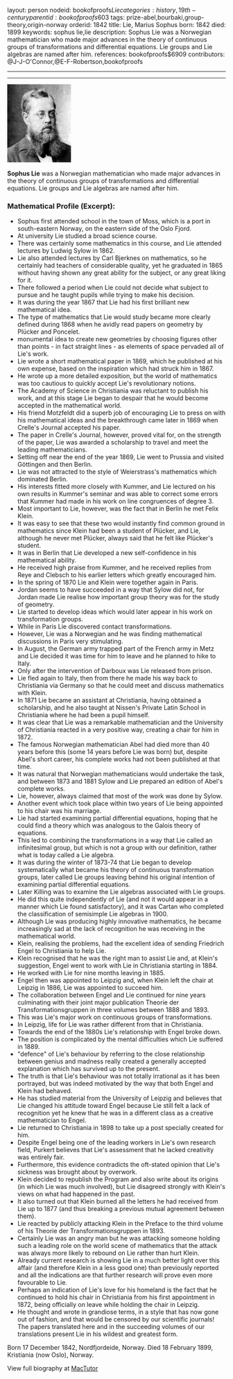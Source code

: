 layout: person
nodeid: bookofproofs$Lie
categories: history,19th-century
parentid: bookofproofs$603
tags: prize-abel,bourbaki,group-theory,origin-norway
orderid: 1842
title: Lie, Marius Sophus
born: 1842
died: 1899
keywords: sophus lie,lie
description: Sophus Lie was a Norwegian mathematician who made major advances in the theory of continuous groups of transformations and differential equations. Lie groups and Lie algebras are named after him.
references: bookofproofs$6909
contributors: @J-J-O'Connor,@E-F-Robertson,bookofproofs

---



---

![Lie.jpg](https://github.com/bookofproofs/bookofproofs.github.io/blob/main/_sources/_assets/images/portraits/Lie.jpg?raw=true)

**Sophus Lie** was a Norwegian mathematician who made major advances in the theory of continuous groups of transformations and differential equations. Lie groups and Lie algebras are named after him.

### Mathematical Profile (Excerpt):
* Sophus first attended school in the town of Moss, which is a port in south-eastern Norway, on the eastern side of the Oslo Fjord.
* At university Lie studied a broad science course.
* There was certainly some mathematics in this course, and Lie attended lectures by Ludwig Sylow in 1862.
* Lie also attended lectures by Carl Bjerknes on mathematics, so he certainly had teachers of considerable quality, yet he graduated in 1865 without having shown any great ability for the subject, or any great liking for it.
* There followed a period when Lie could not decide what subject to pursue and he taught pupils while trying to make his decision.
* It was during the year 1867 that Lie had his first brilliant new mathematical idea.
* The type of mathematics that Lie would study became more clearly defined during 1868 when he avidly read papers on geometry by Plücker and Poncelet.
* monumental idea to create new geometries by choosing figures other than points - in fact straight lines - as elements of space pervaded all of Lie's work.
* Lie wrote a short mathematical paper in 1869, which he published at his own expense, based on the inspiration which had struck him in 1867.
* He wrote up a more detailed exposition, but the world of mathematics was too cautious to quickly accept Lie's revolutionary notions.
* The Academy of Science in Christiania was reluctant to publish his work, and at this stage Lie began to despair that he would become accepted in the mathematical world.
* His friend Motzfeldt did a superb job of encouraging Lie to press on with his mathematical ideas and the breakthrough came later in 1869 when Crelle's Journal accepted his paper.
* The paper in Crelle's Journal, however, proved vital for, on the strength of the paper, Lie was awarded a scholarship to travel and meet the leading mathematicians.
* Setting off near the end of the year 1869, Lie went to Prussia and visited Göttingen and then Berlin.
* Lie was not attracted to the style of Weierstrass's mathematics which dominated Berlin.
* His interests fitted more closely with Kummer, and Lie lectured on his own results in Kummer's seminar and was able to correct some errors that Kummer had made in his work on line congruences of degree 3.
* Most important to Lie, however, was the fact that in Berlin he met Felix Klein.
* It was easy to see that these two would instantly find common ground in mathematics since Klein had been a student of Plücker, and Lie, although he never met Plücker, always said that he felt like Plücker's student.
* It was in Berlin that Lie developed a new self-confidence in his mathematical ability.
* He received high praise from Kummer, and he received replies from Reye and Clebsch to his earlier letters which greatly encouraged him.
* In the spring of 1870 Lie and Klein were together again in Paris.
* Jordan seems to have succeeded in a way that Sylow did not, for Jordan made Lie realise how important group theory was for the study of geometry.
* Lie started to develop ideas which would later appear in his work on transformation groups.
* While in Paris Lie discovered contact transformations.
* However, Lie was a Norwegian and he was finding mathematical discussions in Paris very stimulating.
* In August, the German army trapped part of the French army in Metz and Lie decided it was time for him to leave and he planned to hike to Italy.
* Only after the intervention of Darboux was Lie released from prison.
* Lie fled again to Italy, then from there he made his way back to Christiania via Germany so that he could meet and discuss mathematics with Klein.
* In 1871 Lie became an assistant at Christiania, having obtained a scholarship, and he also taught at Nissen's Private Latin School in Christiania where he had been a pupil himself.
* It was clear that Lie was a remarkable mathematician and the University of Christiania reacted in a very positive way, creating a chair for him in 1872.
* The famous Norwegian mathematician Abel had died more than 40 years before this (some 14 years before Lie was born) but, despite Abel's short career, his complete works had not been published at that time.
* It was natural that Norwegian mathematicians would undertake the task, and between 1873 and 1881 Sylow and Lie prepared an edition of Abel's complete works.
* Lie, however, always claimed that most of the work was done by Sylow.
* Another event which took place within two years of Lie being appointed to his chair was his marriage.
* Lie had started examining partial differential equations, hoping that he could find a theory which was analogous to the Galois theory of equations.
* This led to combining the transformations in a way that Lie called an infinitesimal group, but which is not a group with our definition, rather what is today called a Lie algebra.
* It was during the winter of 1873-74 that Lie began to develop systematically what became his theory of continuous transformation groups, later called Lie groups leaving behind his original intention of examining partial differential equations.
* Later Killing was to examine the Lie algebras associated with Lie groups.
* He did this quite independently of Lie (and not it would appear in a manner which Lie found satisfactory), and it was Cartan who completed the classification of semisimple Lie algebras in 1900.
* Although Lie was producing highly innovative mathematics, he became increasingly sad at the lack of recognition he was receiving in the mathematical world.
* Klein, realising the problems, had the excellent idea of sending Friedrich Engel to Christiania to help Lie.
* Klein recognised that he was the right man to assist Lie and, at Klein's suggestion, Engel went to work with Lie in Christiania starting in 1884.
* He worked with Lie for nine months leaving in 1885.
* Engel then was appointed to Leipzig and, when Klein left the chair at Leipzig in 1886, Lie was appointed to succeed him.
* The collaboration between Engel and Lie continued for nine years culminating with their joint major publication Theorie der Transformationsgruppen in three volumes between 1888 and 1893.
* This was Lie's major work on continuous groups of transformations.
* In Leipzig, life for Lie was rather different from that in Christiania.
* Towards the end of the 1880s Lie's relationship with Engel broke down.
* The position is complicated by the mental difficulties which Lie suffered in 1889.
* "defence" of Lie's behaviour by referring to the close relationship between genius and madness really created a generally accepted explanation which has survived up to the present.
* The truth is that Lie's behaviour was not totally irrational as it has been portrayed, but was indeed motivated by the way that both Engel and Klein had behaved.
* He has studied material from the University of Leipzig and believes that Lie changed his attitude toward Engel because Lie still felt a lack of recognition yet he knew that he was in a different class as a creative mathematician to Engel.
* Lie returned to Christiania in 1898 to take up a post specially created for him.
* Despite Engel being one of the leading workers in Lie's own research field, Purkert believes that Lie's assessment that he lacked creativity was entirely fair.
* Furthermore, this evidence contradicts the oft-stated opinion that Lie's sickness was brought about by overwork.
* Klein decided to republish the Program and also write about its origins (in which Lie was much involved), but Lie disagreed strongly with Klein's views on what had happened in the past.
* It also turned out that Klein burned all the letters he had received from Lie up to 1877 (and thus breaking a previous mutual agreement between them).
* Lie reacted by publicly attacking Klein in the Preface to the third volume of his Theorie der Transformationsgruppen in 1893.
* Certainly Lie was an angry man but he was attacking someone holding such a leading role on the world scene of mathematics that the attack was always more likely to rebound on Lie rather than hurt Klein.
* Already current research is showing Lie in a much better light over this affair (and therefore Klein in a less good one) than previously reported and all the indications are that further research will prove even more favourable to Lie.
* Perhaps an indication of Lie's love for his homeland is the fact that he continued to hold his chair in Christiania from his first appointment in 1872, being officially on leave while holding the chair in Leipzig.
* He thought and wrote in grandiose terms, in a style that has now gone out of fashion, and that would be censored by our scientific journals! The papers translated here and in the succeeding volumes of our translations present Lie in his wildest and greatest form.

Born 17 December 1842, Nordfjordeide, Norway. Died 18 February 1899, Kristiania (now Oslo), Norway.

View full biography at [MacTutor](https://mathshistory.st-andrews.ac.uk/Biographies/Lie/)
